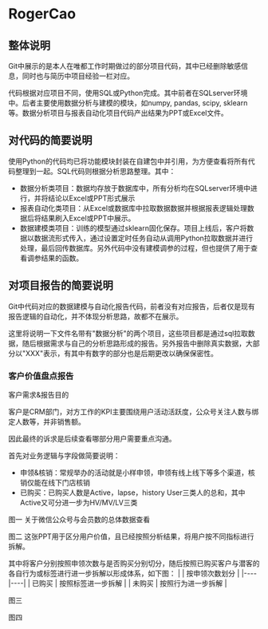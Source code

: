 # RogerCao

## 整体说明
Git中展示的是本人在唯都工作时期做过的部分项目代码，其中已经删除敏感信息，同时也与简历中项目经验一栏对应。

代码根据对应项目不同，使用SQL或Python完成。其中前者在SQLserver环境中。后者主要使用数据分析与建模的模块，如numpy, pandas, scipy, sklearn等。数据分析项目与报表自动化项目代码产出结果为PPT或Excel文件。


## 对代码的简要说明
使用Python的代码均已将功能模块封装在自建包中并引用，为方便查看将所有代码整理到一起。SQL代码则根据分析思路整理。其中：
+ 数据分析类项目：数据均存放于数据库中，所有分析均在SQLserver环境中进行，并将结论以Excel或PPT形式展示
+ 报表自动化类项目：从Excel或数据库中拉取数据数据并根据报表逻辑处理数据后将结果刷入Excel或PPT中展示。
+ 数据建模类项目：训练的模型通过sklearn固化保存。项目上线后，客户将数据以数据流形式传入，通过设置定时任务自动从调用Python拉取数据并进行处理，最后回传数据库。另外代码中没有建模调参的过程，但也提供了用于查看调参结果的函数。

## 对项目报告的简要说明
Git中代码对应的数据建模与自动化报告代码，前者没有对应报告，后者仅是现有报告逻辑的自动化，并不体现分析思路，故都不在展示。

这里将说明一下文件名带有"数据分析"的两个项目，这些项目都是通过sql拉取数据，随后根据需求与自己的分析思路形成的报告。另外报告中删除真实数据，大部分以"XXX"表示，有其中有数字的部分也是后期更改以确保保密性。

### 客户价值盘点报告
客户需求&报告目的

客户是CRM部门，对方工作的KPI主要围绕用户活动活跃度，公众号关注人数与绑定人数等，并非销售额。

因此最终的诉求是后续查看哪部分用户需要重点沟通。

首先对业务逻辑与字段做简要说明：
+ 申领&核销：常规举办的活动就是小样申领，申领有线上线下等多个渠道，核销仅能在线下门店核销
+ 已购买：已购买人数是Active，lapse，history User三类人的总和，其中Active又可分进一步为HV/MV/LV三类

图一
关于微信公众号与会员数的总体数据查看

图二
这张PPT用于区分用户价值，且已经按照分析结果，将用户按不同指标进行拆解。

其中将客户分别按照申领次数与是否购买分别切分，随后按照已购买客户与潜客的各自行为或标签进行进一步拆解以形成体系，如下图：
| | 按申领次数划分 |
|----|----|
| 已购买 | 按照标签进一步拆解 |
| 未购买 | 按照行为进一步拆解 |






图三



图四



